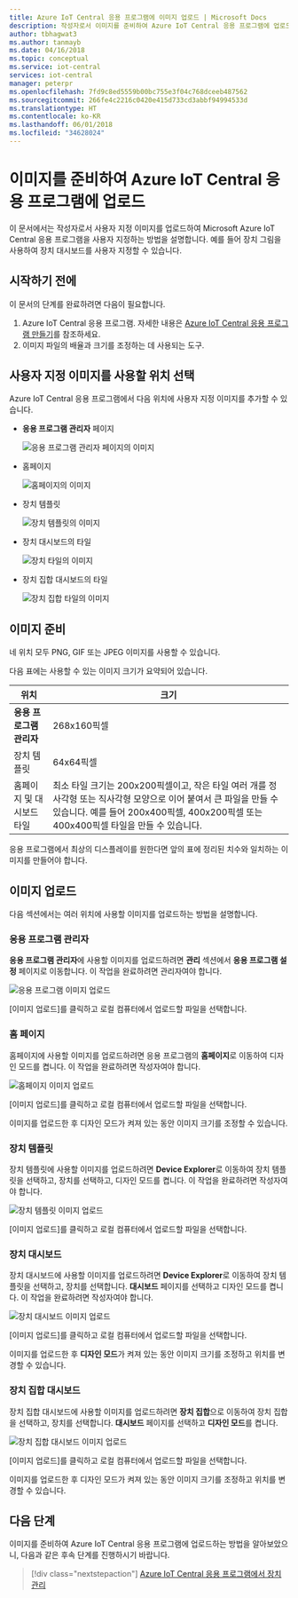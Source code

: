 ```yaml
---
title: Azure IoT Central 응용 프로그램에 이미지 업로드 | Microsoft Docs
description: 작성자로서 이미지를 준비하여 Azure IoT Central 응용 프로그램에 업로드하는 방법을 알아봅니다.
author: tbhagwat3
ms.author: tanmayb
ms.date: 04/16/2018
ms.topic: conceptual
ms.service: iot-central
services: iot-central
manager: peterpr
ms.openlocfilehash: 7fd9c8ed5559b00bc755e3f04c768dceeb487562
ms.sourcegitcommit: 266fe4c2216c0420e415d733cd3abbf94994533d
ms.translationtype: HT
ms.contentlocale: ko-KR
ms.lasthandoff: 06/01/2018
ms.locfileid: "34628024"
---
```

# <a name="prepare-and-upload-images-to-your-azure-iot-central-application"></a>이미지를 준비하여 Azure IoT Central 응용 프로그램에 업로드

이 문서에서는 작성자로서 사용자 지정 이미지를 업로드하여 Microsoft Azure IoT Central 응용 프로그램을 사용자 지정하는 방법을 설명합니다. 예를 들어 장치 그림을 사용하여 장치 대시보드를 사용자 지정할 수 있습니다.

## <a name="before-you-begin"></a>시작하기 전에

이 문서의 단계를 완료하려면 다음이 필요합니다.

1. Azure IoT Central 응용 프로그램. 자세한 내용은 [Azure IoT Central 응용 프로그램 만들기](howto-create-application.md)를 참조하세요.
1. 이미지 파일의 배율과 크기를 조정하는 데 사용되는 도구.

## <a name="choose-where-to-use-custom-images"></a>사용자 지정 이미지를 사용할 위치 선택

Azure IoT Central 응용 프로그램에서 다음 위치에 사용자 지정 이미지를 추가할 수 있습니다.

* **응용 프로그램 관리자** 페이지

    ![응용 프로그램 관리자 페이지의 이미지](media/howto-prepare-images/applicationmanager.png)

* 홈페이지

    ![홈페이지의 이미지](media/howto-prepare-images/homepage.png)

* 장치 템플릿

    ![장치 템플릿의 이미지](media/howto-prepare-images/devicetemplate.png)

* 장치 대시보드의 타일

    ![장치 타일의 이미지](media/howto-prepare-images/devicetile.png)

* 장치 집합 대시보드의 타일

    ![장치 집합 타일의 이미지](media/howto-prepare-images/devicesettile.png)

## <a name="prepare-the-images"></a>이미지 준비

네 위치 모두 PNG, GIF 또는 JPEG 이미지를 사용할 수 있습니다.

다음 표에는 사용할 수 있는 이미지 크기가 요약되어 있습니다.

| 위치 | 크기 |
| -------- | ------ |
| **응용 프로그램 관리자** | 268x160픽셀 |
| 장치 템플릿 | 64x64픽셀 |
| 홈페이지 및 대시보드 타일 | 최소 타일 크기는 200x200픽셀이고, 작은 타일 여러 개를 정사각형 또는 직사각형 모양으로 이어 붙여서 큰 파일을 만들 수 있습니다. 예를 들어 200x400픽셀, 400x200픽셀 또는 400x400픽셀 타일을 만들 수 있습니다. |

응용 프로그램에서 최상의 디스플레이를 원한다면 앞의 표에 정리된 치수와 일치하는 이미지를 만들어야 합니다.

## <a name="upload-the-images"></a>이미지 업로드

다음 섹션에서는 여러 위치에 사용할 이미지를 업로드하는 방법을 설명합니다.

### <a name="application-manager"></a>응용 프로그램 관리자

**응용 프로그램 관리자**에 사용할 이미지를 업로드하려면 **관리** 섹션에서 **응용 프로그램 설정** 페이지로 이동합니다. 이 작업을 완료하려면 관리자여야 합니다.

![응용 프로그램 이미지 업로드](media/howto-prepare-images/uploadapplicationmanager.png)

[이미지 업로드]를 클릭하고 로컬 컴퓨터에서 업로드할 파일을 선택합니다.

### <a name="home-page"></a>홈 페이지

홈페이지에 사용할 이미지를 업로드하려면 응용 프로그램의 **홈페이지**로 이동하여 디자인 모드를 켭니다. 이 작업을 완료하려면 작성자여야 합니다.

![홈페이지 이미지 업로드](media/howto-prepare-images/uploadhomepage.png)

[이미지 업로드]를 클릭하고 로컬 컴퓨터에서 업로드할 파일을 선택합니다.

이미지를 업로드한 후 디자인 모드가 켜져 있는 동안 이미지 크기를 조정할 수 있습니다.

### <a name="device-template"></a>장치 템플릿

장치 템플릿에 사용할 이미지를 업로드하려면 **Device Explorer**로 이동하여 장치 템플릿을 선택하고, 장치를 선택하고, 디자인 모드를 켭니다. 이 작업을 완료하려면 작성자여야 합니다.

![장치 템플릿 이미지 업로드](media/howto-prepare-images/uploaddevicetemplate.png)

[이미지 업로드]를 클릭하고 로컬 컴퓨터에서 업로드할 파일을 선택합니다.

### <a name="device-dashboard"></a>장치 대시보드

장치 대시보드에 사용할 이미지를 업로드하려면 **Device Explorer**로 이동하여 장치 템플릿을 선택하고, 장치를 선택합니다. **대시보드** 페이지를 선택하고 디자인 모드를 켭니다. 이 작업을 완료하려면 작성자여야 합니다.

![장치 대시보드 이미지 업로드](media/howto-prepare-images/uploaddevicedashboard.png)

[이미지 업로드]를 클릭하고 로컬 컴퓨터에서 업로드할 파일을 선택합니다.

이미지를 업로드한 후 **디자인 모드**가 켜져 있는 동안 이미지 크기를 조정하고 위치를 변경할 수 있습니다.

### <a name="device-set-dashboard"></a>장치 집합 대시보드

장치 집합 대시보드에 사용할 이미지를 업로드하려면 **장치 집합**으로 이동하여 장치 집합을 선택하고, 장치를 선택합니다. **대시보드** 페이지를 선택하고 **디자인 모드**를 켭니다.

![장치 집합 대시보드 이미지 업로드](media/howto-prepare-images/uploaddevicesetdashboard.png)

[이미지 업로드]를 클릭하고 로컬 컴퓨터에서 업로드할 파일을 선택합니다.

이미지를 업로드한 후 디자인 모드가 켜져 있는 동안 이미지 크기를 조정하고 위치를 변경할 수 있습니다.

## <a name="next-steps"></a>다음 단계

이미지를 준비하여 Azure IoT Central 응용 프로그램에 업로드하는 방법을 알아보았으니, 다음과 같은 후속 단계를 진행하시기 바랍니다.

> [!div class="nextstepaction"]
> [Azure IoT Central 응용 프로그램에서 장치 관리](howto-manage-devices.md)